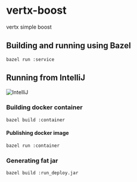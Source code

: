 # vertx-boost
vertx simple boost

## Building and running using Bazel

```
bazel run :service
```  

## Running from IntelliJ

![IntelliJ](https://github.com/gutmox/vertx-boost/raw/master/docs/intellij.png)  

### Building docker container

```
bazel build :container
```
#### Publishing docker image

```
bazel run :container
```

### Generating fat jar

```
bazel build :run_deploy.jar
```

